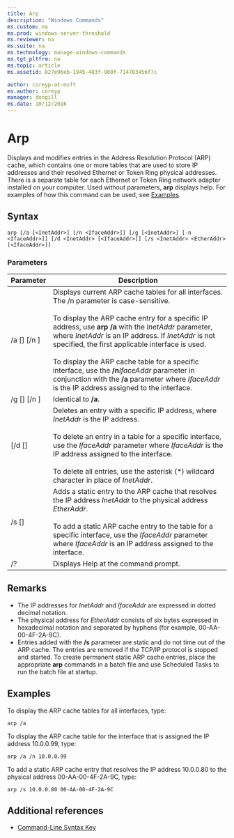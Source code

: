 ```yaml
---
title: Arp
description: "Windows Commands"
ms.custom: na
ms.prod: windows-server-threshold
ms.reviewer: na
ms.suite: na
ms.technology: manage-windows-commands
ms.tgt_pltfrm: na
ms.topic: article
ms.assetid: 827e96eb-1945-483f-980f-714703456f7c

author: coreyp-at-msft
ms.author: coreyp
manager: dongill
ms.date: 10/12/2016
---
```

# Arp
Displays and modifies entries in the Address Resolution Protocol (ARP) cache, which contains one or more tables that are used to store IP addresses and their resolved Ethernet or Token Ring physical addresses. There is a separate table for each Ethernet or Token Ring network adapter installed on your computer. Used without parameters, **arp** displays help. For examples of how this command can be used, see [Examples](assetId:///c6d43992-8243-4f0a-8605-3152c8a8fe9a#BKMK_Examples).
## Syntax
```
arp [/a [<InetAddr>] [/n <IfaceAddr>]] [/g [<InetAddr>] [-n <IfaceAddr>]] [/d <InetAddr> [<IfaceAddr>]] [/s <InetAddr> <EtherAddr> [<IfaceAddr>]]
```
### Parameters
|Parameter|Description|
|-------------|---------------|
|/a [<InetAddr>] [/n <IfaceAddr>]|Displays current ARP cache tables for all interfaces. The /n parameter is case-sensitive.<br /><br />To display the ARP cache entry for a specific IP address, use **arp /a** with the *InetAddr* parameter, where *InetAddr* is an IP address. If *InetAddr* is not specified, the first applicable interface is used.<br /><br />To display the ARP cache table for a specific interface, use the **/n***IfaceAddr* parameter in conjunction with the **/a** parameter where *IfaceAddr* is the IP address assigned to the interface.|
|/g [<InetAddr>] [/n <IfaceAddr>]|Identical to **/a**.|
|[/d <InetAddr> [<IfaceAddr>]|Deletes an entry with a specific IP address, where *InetAddr* is the IP address.<br /><br />To delete an entry in a table for a specific interface, use the *IfaceAddr* parameter where *IfaceAddr* is the IP address assigned to the interface.<br /><br />To delete all entries, use the asterisk (\*) wildcard character in place of *InetAddr*.|
|/s <InetAddr> <EtherAddr> [<IfaceAddr>]|Adds a static entry to the ARP cache that resolves the IP address *InetAddr* to the physical address *EtherAddr*.<br /><br />To add a static ARP cache entry to the table for a specific interface, use the *IfaceAddr* parameter where *IfaceAddr* is an IP address assigned to the interface.|
|/?|Displays Help at the command prompt.|
## Remarks
-   The IP addresses for *InetAddr* and *IfaceAddr* are expressed in dotted decimal notation.
-   The physical address for *EtherAddr* consists of six bytes expressed in hexadecimal notation and separated by hyphens (for example, 00-AA-00-4F-2A-9C).
-   Entries added with the **/s** parameter are static and do not time out of the ARP cache. The entries are removed if the TCP/IP protocol is stopped and started. To create permanent static ARP cache entries, place the appropriate **arp** commands in a batch file and use Scheduled Tasks to run the batch file at startup.
## <a name="BKMK_Examples"></a>Examples
To display the ARP cache tables for all interfaces, type:
```
arp /a
```
To display the ARP cache table for the interface that is assigned the IP address 10.0.0.99, type:
```
arp /a /n 10.0.0.99
```
To add a static ARP cache entry that resolves the IP address 10.0.0.80 to the physical address 00-AA-00-4F-2A-9C, type:
```
arp /s 10.0.0.80 00-AA-00-4F-2A-9C 
```
## Additional references
-   [Command-Line Syntax Key](Command-Line-Syntax-Key.md)
